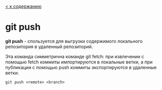[< к содержанию](/readme.md)
# git push

**git push** - спользуется для выгрузки содержимого локального репозитория в удаленный репозиторий.

Эта команда симметрична команде git fetch: при извлечении с помощью fetch коммиты импортируются в локальные ветки, а при публикации с помощью push коммиты экспортируются в удаленные ветки.

~~~
git push <remote> <branch>
~~~